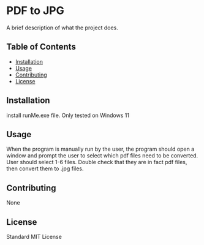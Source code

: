 # PDF to JPG

A brief description of what the project does.

## Table of Contents

- [Installation](#installation)
- [Usage](#usage)
- [Contributing](#contributing)
- [License](#license)

## Installation

install runMe.exe file. Only tested on Windows 11

## Usage

When the program is manually run by the user, the program should open a window and prompt the user to select which pdf files need to be converted. User should select 1-6 files. Double check that they are in fact pdf files, then convert them to .jpg files.

## Contributing

None

## License

Standard MIT License
